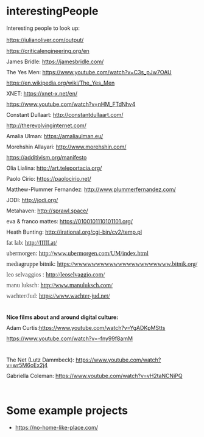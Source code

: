 # interestingPeople
Interesting people to look up: <br>
<p></p>
<a href="https://julianoliver.com/output/">https://julianoliver.com/output/</a></p>
<p style="margin-bottom: 0in; line-height: 100%">		<a href="https://criticalengineering.org/en">https://criticalengineering.org/en</a></p>
<p style="margin-bottom: 0in; line-height: 100%">James Bridle:
<a href="https://jamesbridle.com/">https://jamesbridle.com/</a></p>

<p style="margin-bottom: 0in; line-height: 100%">The Yes Men:
<a href="https://www.youtube.com/watch?v=C3s_pJw7OAU">https://www.youtube.com/watch?v=C3s_pJw7OAU</a></p>
<p style="margin-bottom: 0in; line-height: 100%">		<a href="https://en.wikipedia.org/wiki/The_Yes_Men">https://en.wikipedia.org/wiki/The_Yes_Men</a></p>
<p style="margin-bottom: 0in; line-height: 100%">XNET:
<a href="https://xnet-x.net/en/">https://xnet-x.net/en/</a></p>
<p style="margin-bottom: 0in; line-height: 100%">	<a href="https://www.youtube.com/watch?v=nHM_FTdNhv4">https://www.youtube.com/watch?v=nHM_FTdNhv4</a></p>
<p style="margin-bottom: 0in; line-height: 100%">Constant Dullaart:
<a href="http://constantdullaart.com/">http://constantdullaart.com/</a></p>
<p style="margin-bottom: 0in; line-height: 100%">
<a href="http://therevolvinginternet.com/">http://therevolvinginternet.com/</a></p>
<p style="margin-bottom: 0in; line-height: 100%">Amalia Ulman:
<a href="https://amaliaulman.eu/">https://amaliaulman.eu/</a></p>
<p style="margin-bottom: 0in; line-height: 100%">Morehshin Allayari:
<a href="http://www.morehshin.com/">http://www.morehshin.com/</a></p>
<p style="margin-bottom: 0in; line-height: 100%">
<a href="https://additivism.org/manifesto">https://additivism.org/manifesto</a></p>
<p style="margin-bottom: 0in; line-height: 100%">Olia Lialina:
<a href="http://art.teleportacia.org/">http://art.teleportacia.org/</a></p>
<p style="margin-bottom: 0in; line-height: 100%">Paolo Cirio:
<a href="https://paolocirio.net/">https://paolocirio.net/</a></p>
<p style="margin-bottom: 0in; line-height: 100%">Matthew-Plummer
Fernandez: <a href="http://www.plummerfernandez.com/">http://www.plummerfernandez.com/</a></p>
<p style="margin-bottom: 0in; line-height: 100%">JODI:
<a href="http://jodi.org/">http://jodi.org/</a></p>
<p style="margin-bottom: 0in; line-height: 100%">Metahaven:
<a href="http://sprawl.space/">http://sprawl.space/</a></p>
<p style="margin-bottom: 0in; line-height: 100%">eva &amp; franco
mattes: <a href="https://0100101110101101.org/">https://0100101110101101.org/</a></p>
<p style="margin-bottom: 0in; line-height: 100%">Heath Bunting:
<a href="http://irational.org/cgi-bin/cv2/temp.pl">http://irational.org/cgi-bin/cv2/temp.pl</a></p>
<p style="margin-bottom: 0in; line-height: 100%"><font face="Liberation Serif, serif"><font size="3" style="font-size: 12pt">fat
lab: <a href="http://fffff.at/">http://fffff.at/</a></font></font></p>
<p style="margin-bottom: 0in; line-height: 100%"><font face="Liberation Serif, serif"><font size="3" style="font-size: 12pt">ubermorgen:
<a href="http://www.ubermorgen.com/UM/index.html">http://www.ubermorgen.com/UM/index.html</a></font></font></p>
<p style="margin-bottom: 0in; line-height: 100%"><font face="Liberation Serif, serif"><font size="3" style="font-size: 12pt">mediagruppe
bitnik: <a href="https://wwwwwwwwwwwwwwwwwwwwww.bitnik.org/">https://wwwwwwwwwwwwwwwwwwwwww.bitnik.org/</a></font></font></p>
<p style="margin-bottom: 0in; line-height: 100%"><font color="#454545"><font face="Helvetica Neue"><font size="2" style="font-size: 9pt"><font face="Liberation Serif, serif"><font size="3" style="font-size: 12pt">leo
selvaggios&nbsp;: <a href="http://leoselvaggio.com/">http://leoselvaggio.com/</a></font></font></font></font></font></p>
<p style="margin-bottom: 0in; line-height: 100%"><font color="#454545"><font face="Helvetica Neue"><font size="2" style="font-size: 9pt"><font face="Liberation Serif, serif"><font size="3" style="font-size: 12pt">manu
luksch: <a href="http://www.manuluksch.com/">http://www.manuluksch.com/</a></font></font></font></font></font></p>
<p style="margin-bottom: 0in; line-height: 100%"><font color="#454545"><font face="Helvetica Neue"><font size="2" style="font-size: 9pt"><font face="Liberation Serif, serif"><font size="3" style="font-size: 12pt">wachter/Jud:
<a href="https://www.wachter-jud.net/">https://www.wachter-jud.net/</a></font></font></font></font></font></p>
<p style="margin-bottom: 0in; line-height: 100%"><br/>
  
</p>
<p style="margin-bottom: 0in; line-height: 100%"><b>Nice films about
and around digital culture:</b></p>
<p style="margin-bottom: 0in; line-height: 100%">Adam
Curtis:<a href="https://www.youtube.com/watch?v=YgADKpMStts">https://www.youtube.com/watch?v=YgADKpMStts</a></p>
<p style="margin-bottom: 0in; line-height: 100%">
<a href="https://www.youtube.com/watch?v=-fny99f8amM">https://www.youtube.com/watch?v=-fny99f8amM</a></p>
<p style="margin-bottom: 0in; line-height: 100%"><br/>

</p>
<p style="margin-bottom: 0in; line-height: 100%">The Net (Lutz
Dammbeck): <a href="https://www.youtube.com/watch?v=wr5M6oEx2j4">https://www.youtube.com/watch?v=wr5M6oEx2j4</a></p>
<p style="margin-bottom: 0in; line-height: 100%">Gabriella Coleman:
<a href="https://www.youtube.com/watch?v=vH2taNCNiPQ">https://www.youtube.com/watch?v=vH2taNCNiPQ</a></p>
<p style="margin-bottom: 0in; line-height: 100%"><br/>

# Some example projects
- https://no-home-like-place.com/
